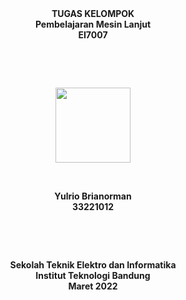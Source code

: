 <div align="center"><b>TUGAS KELOMPOK</b></div>
<div align="center"><b>Pembelajaran Mesin Lanjut</b></div>
<div align="center"><b>EI7007</b></div>
<p>&nbsp;</p><p>&nbsp;</p>
<div  align="center"><img width="120" src="https://syeilendrapramuditya.files.wordpress.com/2021/01/gajah_itb_transparan_syeilendra.png"></div>
<p>&nbsp;</p>
<div align="center"><b>Yulrio Brianorman</b></div>
<div align="center"><b>33221012</b></div>
<p>&nbsp;</p><p>&nbsp;</p>
<div align="center"><b>Sekolah Teknik Elektro dan Informatika</b></div>
<div align="center"><b>Institut Teknologi Bandung</b></div>
<div align="center"><b>Maret 2022</b></div>
